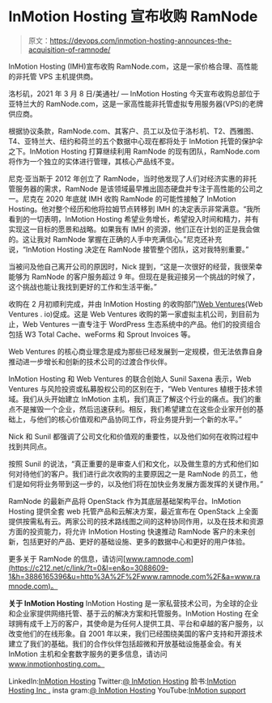 # InMotion Hosting 宣布收购 RamNode

> 原文：<https://devops.com/inmotion-hosting-announces-the-acquisition-of-ramnode/>

InMotion Hosting (IMH)宣布收购 RamNode.com，这是一家价格合理、高性能的非托管 VPS 主机提供商。

洛杉矶，2021 年 3 月 8 日/美通社/ — InMotion Hosting 今天宣布收购总部位于亚特兰大的 RamNode.com，这是一家高性能非托管虚拟专用服务器(VPS)的老牌供应商。

根据协议条款，RamNode.com、其客户、员工以及位于洛杉机、T2、西雅图、T4、亚特兰大、纽约和荷兰的五个数据中心现在都将处于 InMotion 托管的保护伞之下。InMotion Hosting 打算继续利用 RamNode 的现有团队，RamNode.com 将作为一个独立的实体进行管理，其核心产品线不变。

尼克·亚当斯于 2012 年创立了 RamNode，当时他发现了人们对经济实惠的非托管服务器的需求，RamNode 是该领域最早推出固态硬盘并专注于高性能的公司之一。尼克在 2020 年底就 IMH 收购 RamNode 的可能性接触了 InMotion Hosting。他对整个经历和他将拉姆节点转移到 IMH 的决定表示非常满意。“我所看到的一切表明，InMotion Hosting 希望业务增长，希望投入时间和精力，并有实现这一目标的愿景和战略。如果我有 IMH 的资源，他们正在计划的正是我会做的。这让我对 RamNode 掌握在正确的人手中充满信心。”尼克还补充说，“InMotion Hosting 决定在 RamNode 接管整个团队，这对我特别重要。”

当被问及他自己离开公司的原因时，Nick 提到，“这是一次很好的经营，我很荣幸能够为 RamNode 的客户服务超过 9 年。但现在是我迎接另一个挑战的时候了，这个挑战也能让我找到更好的工作和生活平衡。”

收购在 2 月初顺利完成，并由 InMotion Hosting 的收购部门[Web Ventures](https://c212.net/c/link/?t=0&l=en&o=3088609-1&h=2816445507&u=https%3A%2F%2Fwebventures.io%2F&a=Web+Ventures)(Web Ventures . io)促成。这是 Web Ventures 收购的第一家虚拟主机公司，到目前为止，Web Ventures 一直专注于 WordPress 生态系统中的产品。他们的投资组合包括 W3 Total Cache、weForms 和 Sprout Invoices 等。

Web Ventures 的核心商业理念是成为那些已经发展到一定规模，但无法依靠自身推动进一步增长和创新的技术公司的过渡合作伙伴。

InMotion Hosting 和 Web Ventures 的联合创始人 Sunil Saxena 表示，Web Ventures 与风险投资或私募股权公司的区别在于，“Web Ventures 植根于技术领域。我们从头开始建立 InMotion 主机，我们真正了解这个行业的痛点。我们的重点不是摧毁一个企业，然后迅速获利。相反，我们希望建立在这些企业家开创的基础上，与他们的核心价值观和产品协同工作，将业务提升到一个新的水平。”


Nick 和 Sunil 都强调了公司文化和价值观的重要性，以及他们如何在收购过程中找到共同点。

按照 Sunil 的说法，“真正重要的是审查人们和文化，以及做生意的方式和他们如何对待他们的客户。我们进行此次收购的主要原因之一是 RamNode 的员工，他们是如何将业务带到这一步的，以及他们将在加快业务发展方面发挥的关键作用。”

RamNode 的最新产品将 OpenStack 作为其底层基础架构平台。InMotion Hosting 提供全套 web 托管产品和云解决方案，最近宣布在 OpenStack 上全面提供按需私有云。两家公司的技术路线图之间的这种协同作用，以及在技术和资源方面的投资能力，将允许 InMotion Hosting 快速推动 RamNode 客户的未来创新，包括更好的产品、更好的基础设施、更多的数据中心和更好的用户体验。

更多关于 RamNode 的信息，请访问[www.ramnode.com](https://c212.net/c/link/?t=0&l=en&o=3088609-1&h=3886165396&u=http%3A%2F%2Fwww.ramnode.com%2F&a=www.ramnode.com)。

**关于 InMotion Hosting** InMotion Hosting 是一家私营技术公司，为全球的企业和企业家提供网络托管、基于云的解决方案和托管服务。InMotion Hosting 在全球拥有成千上万的客户，其使命是为任何人提供工具、平台和卓越的客户服务，以改变他们的在线形象。自 2001 年以来，我们已经围绕美国的客户支持和开源技术建立了我们的基础。我们的合作伙伴包括超微和开放基础设施基金会。有关 InMotion 主机和全套数字服务的更多信息，请访问 www.inmotionhosting.com。

LinkedIn:[InMotion Hosting](https://c212.net/c/link/?t=0&l=en&o=3088609-1&h=634788794&u=https%3A%2F%2Fwww.linkedin.com%2Fcompany%2Finmotion-hosting%2F&a=InMotion+Hosting)
Twitter:[@ InMotion Hosting](https://c212.net/c/link/?t=0&l=en&o=3088609-1&h=2161990596&u=https%3A%2F%2Ftwitter.com%2Finmotionhosting&a=%40inmotionhosting)
脸书:[InMotion Hosting Inc .](https://c212.net/c/link/?t=0&l=en&o=3088609-1&h=4028452762&u=https%3A%2F%2Fwww.facebook.com%2Finmotionhosting&a=InMotion+Hosting+Inc.)
insta gram:[@ InMotion Hosting](https://c212.net/c/link/?t=0&l=en&o=3088609-1&h=2238714933&u=https%3A%2F%2Fwww.instagram.com%2Finmotionhosting%2F%3Fhl%3Den&a=%40inmotionhosting)
YouTube:[InMotion support](https://c212.net/c/link/?t=0&l=en&o=3088609-1&h=1614557033&u=https%3A%2F%2Fwww.youtube.com%2Fuser%2FInMotionSupport&a=InMotionSupport)